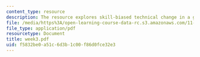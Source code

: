 ```yaml
---
content_type: resource
description: The resource explores skill-biased technical change in a greater detail.
file: /media/https%3A/open-learning-course-data-rc.s3.amazonaws.com/11-128-information-technology-and-the-labor-market-spring-2005/f5832be0a51c6d3b1c00f86d0fce32e3_week3.pdf
file_type: application/pdf
resourcetype: Document
title: week3.pdf
uid: f5832be0-a51c-6d3b-1c00-f86d0fce32e3
---
```


